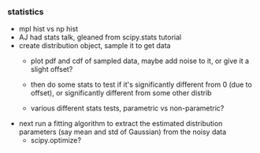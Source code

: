 ### statistics

- mpl hist vs np hist
- AJ had stats talk, gleaned from scipy.stats tutorial
- create distribution object, sample it to get data
    - plot pdf and cdf of sampled data, maybe add noise to it, or give it a slight offset?

    - then do some stats to test if it's significantly different from 0 (due to offset), or significantly different from some other distrib
    - various different stats tests, parametric vs non-parametric?
- next run a fitting algorithm to extract the estimated distribution parameters (say mean and std of Gaussian) from the noisy data
    - scipy.optimize?
